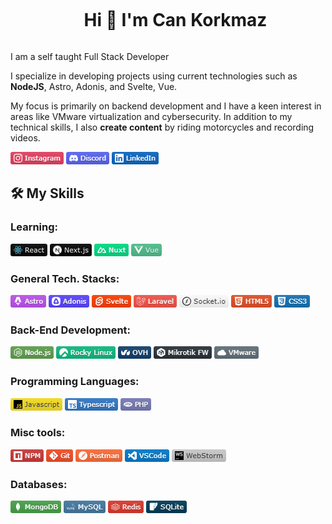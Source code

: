 <div id="user-content-toc">
  <ul align="center">
    <summary><h1 style="display: inline-block">Hi 👋 I'm Can Korkmaz</h1></summary>
  </ul>
</div>

<!-- About -->
I am a self taught Full Stack Developer

I specialize in developing projects using current technologies such as **NodeJS**, Astro, Adonis, and Svelte, Vue.

My focus is primarily on backend development and I have a keen interest in areas like VMware virtualization and
cybersecurity.
In addition to my technical skills, I also **create content** by riding motorcycles and recording videos.

<p>

[![Can Korkmaz Instagram](badges/instagram.png)](https://instagram.com/cankorkmazim)
[![Can Korkmaz Discord](badges/discord.png)](https://discordapp.com/users/139832999117193216)
[![Can Korkmaz LinkedIn](badges/linkedin.png)](https://www.linkedin.com/in/cankorkmazim/)

</p>

## 🛠️ My Skills

### Learning:
<p>
    <picture><img alt="React Badge" src="badges/react.png"/></picture>
    <picture><img alt="Next Badge" src="badges/nextjs.png"/></picture>
    <picture><img alt="Nuxt Badge" src="badges/nuxt.png"/></picture>
    <picture><img alt="Vue" src="badges/vue.png"/></picture>
</p>

### General Tech. Stacks:
<p>
    <picture><img alt="Astro Badge" src="badges/astro.png"/></picture>
    <picture><img alt="Adonis Badge" src="badges/adonis.png"/></picture>
    <picture><img alt="Svelte Badge" src="badges/svelte.png"/></picture>
    <picture><img alt="Laravel Badge" src="badges/laravel.png"/></picture>
    <picture><img alt="Socket.io Badge" src="badges/socketio.png"/></picture>
    <picture><img alt="HTML5 Badge" src="badges/html5.png"/></picture>
    <picture><img alt="CSS3 Badge" src="badges/css3.png"/></picture>
</p>

### Back-End Development:
<p>
    <picture><img alt="Node.js Badge" src="badges/nodejs.png"/></picture>
    <picture><img alt="Rocky Linux Badge" src="badges/rockylinux.png"/></picture>
    <picture><img alt="OVH Badge" src="badges/ovh.png"/></picture>
    <picture><img alt="Mikrotik Badge" src="badges/mikrotik.png"/></picture>
    <picture><img alt="VMware Badge" src="badges/vmware.png"/></picture>
</p>

### Programming Languages:
<p>
    <picture><img alt="Javascript Badge" src="badges/js.png"></picture>
    <picture><img alt="Typescript Badge" src="badges/ts.png"></picture>
    <picture><img alt="PHP Badge" src="badges/php.png"></picture>
</p>

### Misc tools:
<p>
    <picture><img alt="NPM Badge" src="badges/npm.png"/></picture>
    <picture><img alt="Git Badge" src="badges/git.png"/></picture>
    <picture><img alt="Postman Badge" src="badges/postman.png"/></picture>
    <picture><img alt="VSCode Badge" src="badges/vscode.png"/></picture>
    <picture><img alt="WebStorm Badge" src="badges/webstorm.png"/></picture>
</p>

### Databases:

<p>
    <picture><img alt="MongoDB Badge" src="badges/mongodb.png"/></picture>
    <picture><img alt="MySQL Badge" src="badges/mysql.png"/></picture>
    <picture><img alt="Redis Badge" src="badges/redis.png"/></picture>
    <picture><img alt="SQLite Badge" src="badges/sqlite.png"/></picture>
</p>


